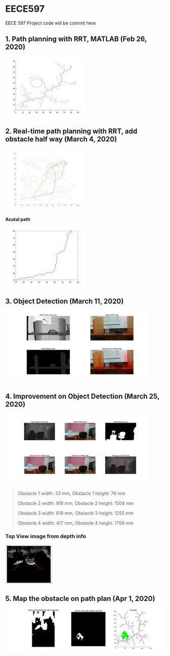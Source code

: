 # EECE597
EECE 597 Project code will be commit here

## 1. Path planning with RRT, MATLAB (Feb 26, 2020)

<img src="PathPlanRRT/rrt_path.jpg" title="RRT_Path_Plan" width=50% height=50% />

## 2. Real-time path planning with RRT, add obstacle half way (March 4, 2020)

<img src="PathPlanRRT/onlineRRT.jpg" title="Online_RRT" width=50% height=50% />

__Acutal path__

<img src="PathPlanRRT/onlineRRT_actualPath.jpg" title="Actual path" width=50% height=50% />

## 3. Object Detection (March 11, 2020)

<img src="ObjectDetection/ObjectDetect_frame1.jpg" title="Object_Detection" width=90% height=90% />

## 4. Improvement on Object Detection (March 25, 2020)
<img src="ObjectDetection/ObjectDetect_w_Rect.jpg" title="Object_Detection_Improved" width=90% height=90% />

>Obstacle 1 width: 33 mm, Obstacle 1 height: 76 mm
>
>Obstacle 2 width: 918 mm, Obstacle 2 height: 1504 mm
>
>Obstacle 3 width: 819 mm, Obstacle 3 height: 1255 mm
>
>Obstacle 4 width: 417 mm, Obstacle 4 height: 1758 mm

### Top View image from depth info

<img src="ObjectDetection/ObjectDetect_topView.JPG" title="Top_View" width=30% height=30% />

## 5. Map the obstacle on path plan (Apr 1, 2020)

<img src="Integrate/object_mapped_on_pathplan_and_obstacle.jpg" title="object_on_path" width=100% height=90% />
